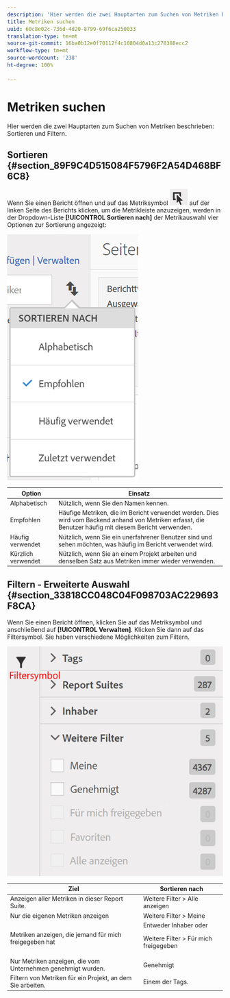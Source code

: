 ```yaml
---
description: 'Hier werden die zwei Hauptarten zum Suchen von Metriken beschrieben: Sortieren und Filtern.'
title: Metriken suchen
uuid: 60c8e02c-736d-4d20-8799-69f6ca250033
translation-type: tm+mt
source-git-commit: 16ba0b12e0f70112f4c10804d0a13c278388ecc2
workflow-type: tm+mt
source-wordcount: '238'
ht-degree: 100%

---
```



# Metriken suchen

Hier werden die zwei Hauptarten zum Suchen von Metriken beschrieben: Sortieren und Filtern.

## Sortieren   {#section_89F9C4D515084F5796F2A54D468BF6C8}

Wenn Sie einen Bericht öffnen und auf das Metriksymbol ![](assets/metrics_icon.png) auf der linken Seite des Berichts klicken, um die Metrikleiste anzuzeigen, werden in der Dropdown-Liste **[!UICONTROL Sortieren nach]** der Metrikauswahl vier Optionen zur Sortierung angezeigt:

![](assets/cm_sort.png)

| Option | Einsatz |
|---|---|
| Alphabetisch | Nützlich, wenn Sie den Namen kennen. |
| Empfohlen | Häufige Metriken, die im Bericht verwendet werden. Dies wird vom Backend anhand von Metriken erfasst, die Benutzer häufig mit diesem Bericht verwenden. |
| Häufig verwendet | Nützlich, wenn Sie ein unerfahrener Benutzer sind und sehen möchten, was häufig im Bericht verwendet wird. |
| Kürzlich verwendet | Nützlich, wenn Sie an einem Projekt arbeiten und denselben Satz aus Metriken immer wieder verwenden. |

## Filtern - Erweiterte Auswahl   {#section_33818CC048C04F098703AC229693F8CA}

Wenn Sie einen Bericht öffnen, klicken Sie auf das Metriksymbol und anschließend auf **[!UICONTROL Verwalten]**. Klicken Sie dann auf das Filtersymbol. Sie haben verschiedene Möglichkeiten zum Filtern.

![](assets/cm_advanced_sel.png)

<table id="table_269081BC9DF54FFDA4E949FFC7488F42"> 
 <thead> 
  <tr> 
   <th colname="col1" class="entry"> Ziel </th> 
   <th colname="col2" class="entry"> Sortieren nach </th> 
  </tr>
 </thead>
 <tbody> 
  <tr> 
   <td colname="col1"> Anzeigen aller Metriken in dieser Report Suite. </td> 
   <td colname="col2"><span class="ignoretag"><span class="uicontrol"> Weitere Filter</span> &gt; <span class="uicontrol">Alle anzeigen</span></span> </td> 
  </tr> 
  <tr> 
   <td colname="col1"> Nur die eigenen Metriken anzeigen </td> 
   <td colname="col2"><span class="uicontrol"> Weitere Filter</span> &gt; <span class="uicontrol">Meine</span> </td> 
  </tr> 
  <tr> 
   <td colname="col1"> Metriken anzeigen, die jemand für mich freigegeben hat </td> 
   <td colname="col2">Entweder <span class="uicontrol">Inhaber</span> oder <p><span class="uicontrol"> Weitere Filter</span> &gt; <span class="uicontrol">Für mich freigegeben</span> </p> </td> 
  </tr> 
  <tr> 
   <td colname="col1"> Nur Metriken anzeigen, die vom Unternehmen genehmigt wurden. </td> 
   <td colname="col2"><span class="uicontrol"> Genehmigt</span> </td> 
  </tr> 
  <tr> 
   <td colname="col1"> Filtern von Metriken für ein Projekt, an dem Sie arbeiten. </td> 
   <td colname="col2">Einem der <span class="uicontrol">Tags</span>. </td> 
  </tr> 
 </tbody> 
</table>

